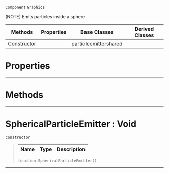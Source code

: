  `Component` `Graphics`



(NOTE) Emits particles inside a sphere.

|Methods|Properties|Base Classes|Derived Classes|
|---|---|---|---|
|[ Constructor](https://github.com/zeroengineteam/ZeroDocs/blob/master/code_reference/class_reference/sphericalparticleemitter.markdown#sphericalparticleemitter)| |[particleemittershared](https://github.com/zeroengineteam/ZeroDocs/blob/master/code_reference/class_reference/particleemittershared.markdown)| |


 #  Properties


---  
 #  Methods


---  
 #  SphericalParticleEmitter : Void

 `constructor`

> 
> |Name|Type|Description|
> |---|---|---|
> ``` lang=cpp, name=Zilch
> function SphericalParticleEmitter()
> ``` 


---  
 

 